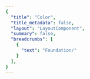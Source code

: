 ```yaml
---
{
  "title": "Color",
  "title_metadata": false,
  "layout": "LayoutComponent",
  "summary": false,
  "breadcrumbs": [
    {
      "text": "Foundation/"
    }
  ],
}
---
```

<cdr-doc-tabs :labels="['Overview', 'Guidelines', 'Brand Palette']">
<template slot="Overview">
<cdr-doc-table-of-contents-shell>
  

Color design tokens represent the fundamental decisions of Cedar’s visual language: 
  - Stores color specifications using variable names, not hard-coded values such as hex values for color
  - Specifies a hierarchical and semantically defined system


<br/>
<hr>

Below is a list of color tokens with descriptions and values. Web and mobile color tokens have identical hex values but the naming pattern differs. For example, color token names are:
  - **For Web:** cdr-color-text-primary-lightmode 
  - **For Android:** cdr_color_text_primary_lightmode
  - **For iOS:** CdrColorTextPrimaryLightmode  
  

## Background Colors

<table>
  <tbody>
    <tr>
      <td width=64> <color-example color="cdr-color-background-lightest" /> </td>
      <td><b>cdr-color-background-lightest </b> <br>Only use for light background color - lightest value </td>
      <td width=160>#ffffff <br>r255  g255  b255 </td>
    </tr>
    <tr>
      <td width=64> <color-example color="cdr-color-background-lighter" /> </td>
      <td><b>cdr-color-background-lighter </b> <br>Only use for light background color - value is between light and lightest  </td>
      <td width=160>#fafafa <br>r250  g250  b250 </td>
    </tr>
    <tr>
      <td width=64> <color-example color="cdr-color-background-light" /> </td>
      <td><b>cdr-color-background-light</b> <br>Only use for light background color </td>
      <td width=160>#f7f7f7 <br>r247  g247  b247 </td>
    </tr>
    <tr>
      <td width=64> <color-example color="cdr-color-background-dark" /> </td>
      <td><b>cdr-color-background-dark</b> <br>Only use for dark background color  </td>
      <td width=160>#292929 <br>r41  g41  b41 </td>
    </tr>
    <tr>
      <td width=64> <color-example color="cdr-color-background-darker" /> </td>
      <td><b>cdr-color-background-darker</b> <br>Only use for dark background color - darkest value  </td>
      <td width=160>#1a1a1a <br>r26  g26  b26 </td>
    </tr>
  </tbody>
</table>


<br>

## Typography Colors
### For Light Backgrounds

<table>
  <tbody>
    <tr>
      <td width=64> <color-example color="cdr-color-text-primary-lightmode" /> </td>
      <td><b>cdr-color-text-primary-lightmode</b> <br>Primary body text color on a light background</td>
      <td width=160>#292929 <br> r41  g41  b41 </td>
    </tr>
    <tr>
      <td width=64> <color-example color="cdr-color-text-secondary-lightmode" /> </td>
      <td><b>cdr-color-text-secondary-lightmode</b> <br>Secondary or supplemental text color on a light background  </td>
      <td width=160>#616161 <br>r97  g97  b97 </td>
    </tr>
    <tr>
      <td width=64> <color-example color="cdr-color-text-link-lightmode" />  </td>
      <td><b>cdr-color-text-link-lightmode</b> <br>Link text color on a light background  </td>
      <td width=160>#3278ae <br>r50  g120  b174 </td>
    </tr>
    <tr>
      <td width=64> <color-example color="cdr-color-text-error-lightmode" /> </td>
      <td><b>cdr-color-text-error-lightmode</b> <br>Error text color on a light background  </td>
      <td width=160>#b5292b <br>r181  g41  b43 </td>
    </tr>
    <tr>
      <td width=64> <color-example color="cdr-color-text-disabled-lightmode" />  </td>
      <td><b>cdr-color-text-disabled-lightmode</b> <br>Disabled text color for interactive UI elements on a light background  </td>
      <td width=160>#b8b8b8 <br>r184  g184  b184 </td>
    </tr>
  </tbody>
</table>


<br>

### For Dark Backgrounds

<table>
  <tbody>
    <tr>
      <td width=64> <color-example color="cdr-color-text-primary-darkmode" />  </td>
      <td><b>cdr-color-text-primary-darkmode </b> <br>Primary body text color on a dark background  </td>
      <td width=160>#fafafa <br>r250  g250  b250 </td>
    </tr>
    <tr>
      <td width=64> <color-example color="cdr-color-text-secondary-darkmode" />  </td>
      <td><b>cdr-color-text-secondary-darkmode </b> <br>Secondary or supplemental text color on a dark background </td>
      <td width=160>#999999 <br>r153  g153  b153 </td>
    </tr>
    <tr>
      <td width=64> <color-example color="cdr-color-text-link-darkmode" />  </td>
      <td><b>cdr-color-text-link-darkmode </b> <br>Link text color on a dark background  </td>
      <td width=160>#5197cd <br>r81  g151  b205 </td>
    </tr>
    <tr>
      <td width=64> <color-example color="cdr-color-text-error-darkmode" /> </td>
      <td><b>cdr-color-text-error-darkmode </b> <br>Error text color on a dark background   </td>
      <td width=160>#e86868 <br>r232  g104  b104 </td>
    </tr>
    <tr>
      <td width=64> <color-example color="cdr-color-text-disabled-darkmode" />  </td>
      <td><b>cdr-color-text-disabled-darkmode </b> <br>Disabled text color for interactive UI elements on a dark background </td>
      <td width=160>#616161 <br>r97  g97  b97 </td>
    </tr>
  </tbody>
</table>

<br>

## Icon Colors
### For Light Backgrounds

<table>
  <tbody>
    <tr>
      <td width=64> <color-example color="cdr-color-icon-emphasis-lightmode" />  </td>
      <td><b>cdr-color-icon-emphasis-lightmode </b> <br>Emphasis or darkest icon color on a light background  </td>
      <td width=160>#292929 <br>r41  g41  b41 </td>
    </tr>
    <tr>
      <td width=64> <color-example color="cdr-color-icon-primary-lightmode" />  </td>
      <td><b>cdr-color-icon-primary-lightmode </b> <br>Primary icon color on a light background </td>
      <td width=160>#616161 <br>r97  g97  b97 </td>
    </tr>
  </tbody>
</table>

### For Dark Backgrounds
<table>
  <tbody>
    <tr>
      <td width=64> <color-example color="cdr-color-icon-emphasis-darkmode" />  </td>
      <td><b>cdr-color-icon-emphasis-darkmode </b> <br>Emphasis or lightest icon color on a dark background  </td>
      <td width=160>#fafafa <br>r250  g250  b250 </td>
    </tr>
    <tr>
      <td width=64> <color-example color="cdr-color-icon-primary-darkmode" />  </td>
      <td><b>cdr-color-icon-primary-darkmode  </b> <br>Primary icon color on a dark background </td>
      <td width=160>#999999 <br>r153  g153  b153 </td>
    </tr>
  </tbody>
</table>

<br>

## Form Colors
### For Light Backgrounds

<table>
  <tbody>
    <tr>
      <td width=64> <color-example color="cdr-color-text-form-label-lightmode" /> </td>
      <td><b>cdr-color-text-form-label-lightmode </b> <br>Label text color for forms on a light background. Can also be used for input entry text  </td>
      <td width=160>#292929 <br>r41  g41  b41 </td>
    </tr>
    <tr>
      <td width=64> <color-example color="cdr-color-text-form-placeholder-lightmode" />  </td>
      <td><b>cdr-color-text-form-placeholder-lightmode </b> <br>Placeholder text color for forms on a light background </td>
      <td width=160>#616161 <br>r97  g97  b97 </td>
    </tr>
    <tr>
      <td width=64> <color-example color="cdr-color-text-form-disabled-lightmode" />  </td>
      <td><b>cdr-color-text-form-disabled-lightmode </b> <br>Disabled text color for forms on a light background </td>
      <td width=160>#b8b8b8 <br>r184  g184  b184 </td>
    </tr>
    <tr>
      <td width=64> <color-example color="cdr-color-background-form-lightmode" />  </td>
      <td><b>cdr-color-background-form-lightmode </b> <br>Light background color for forms </td>
      <td width=160>#ffffff <br>r255  g255  b255 </td>
    </tr>
    <tr>
      <td width=64> <color-example color="cdr-color-background-form-input-lightmode" />  </td>
      <td><b>cdr-color-background-form-input-lightmode </b> <br>Light background color for input control </td>
      <td width=160>#ffffff <br>r255  g255  b255 </td>
    </tr>
  </tbody>
</table>


<br>

### For Dark Backgrounds

<table>
  <tbody>
    <tr>
      <td width=64> <color-example color="cdr-color-text-form-label-darkmode" />  </td>
      <td><b>cdr-color-text-form-label-darkmode </b> <br>Label text color for forms on a dark background. Can also be used for input entry text </td>
      <td width=160>#fafafa <br>r250  g250  b250 </td>
    </tr>
    <tr>
      <td width=64> <color-example color="cdr-color-text-form-placeholder-darkmode" />  </td>
      <td><b>cdr-color-text-form-placeholder-darkmode </b> <br>Placeholder text color for forms on a dark background </td>
      <td width=160>#999999 <br>r153  g153  b153 </td>
    </tr>
    <tr>
      <td width=64> <color-example color="cdr-color-text-form-disabled-darkmode" /> </td>
      <td><b>cdr-color-text-form-disabled-darkmode </b> <br>Disabled text color for forms on a dark background </td>
      <td width=160>#616161 <br>r97  g97  b97 </td>
    </tr>
    <tr>
      <td width=64> <color-example color="cdr-color-background-form-darkmode" />  </td>
      <td><b>cdr-color-background-form-darkmode </b> <br>Dark background color for forms </td>
      <td width=160>#292929 <br>r41  g41  b41 </td>
    </tr>
    <tr>
      <td width=64> <color-example color="cdr-color-background-form-input-darkmode" /> </td>
      <td><b>cdr-color-background-form-input-darkmode </b> <br>Dark background color for input control </td>
      <td width=160>#292929 <br>r41  g41  b41 </td>
    </tr>
  </tbody>
</table>


<br>

## Border Colors
### For Light Backgrounds

<table>
  <tbody>
    <tr>
      <td width=64> <color-example color="cdr-color-border-primary-lightmode" />  </td>
      <td><b>cdr-color-border-primary-lightmode </b> <br>Primary border color for light background </td>
      <td width=160>#616161 <br>r97  g97  b97 </td>
    </tr>
    <tr>
      <td width=64> <color-example color="cdr-color-border-secondary-lightmode" /> </td>
      <td><b>cdr-color-border-secondary-lightmode </b> <br>Secondary border color for light background </td>
      <td width=160>#b8b8b8 <br>r184  g184  b184 </td>
    </tr>
    <tr>
      <td width=64> <color-example color="cdr-color-border-disabled-lightmode" />  </td>
      <td><b>cdr-color-border-disabled-lightmode </b> <br>Border color for disabled state for light background </td>
      <td width=160>#dadada <br>r218  g218  b218 </td>
    </tr>
    <tr>
      <td width=64> <color-example color="cdr-color-border-error-lightmode" /> </td>
      <td><b>cdr-color-border-error-lightmode </b> <br>Border color for error validation state for light background </td>
      <td width=160>#e86868 <br>r232  g104  b104  </td>
    </tr>
    <tr>
      <td width=64> <color-example color="cdr-color-border-selected-lightmode" /> </td>
      <td><b>cdr-color-border-selected-lightmode </b>  </td>
      <td width=160>#2b6692 <br>r43  g102  b146  </td>
    </tr>
  </tbody>
</table>



<br>

### For Dark Backgrounds

<table>
  <tbody>
    <tr>
      <td width=64> <color-example color="cdr-color-border-secondary-darkmode" />  </td>
      <td> <b>cdr-color-border-secondary-darkmode </b> <br>Secondary border color for dark background </td>
      <td width=160>#999999  <br>r153  g153  b153  </td>
    </tr>
  </tbody>
</table>



<br>

</cdr-doc-table-of-contents-shell>
</template>




<template slot="Guidelines">
<cdr-doc-table-of-contents-shell>

Cedar offers a range of colors designed to be accessed, understood, and used by all people regardless of their age, background, or ability. We meet or exceed color contrast [WCAG AA accessibility standards](https://www.w3.org/WAI/standards-guidelines/wcag/).

## Examples
<do-dont :examples="[
  {
    type: 'do',
    image: 'color-illustrations/color_1_do.png',
    caption: 'use approved background colors to separate content areas'
  },
  {
    type: 'dont',
    image: 'color-illustrations/color_1_dont.png',
    caption: 'use accent colors as backgrounds'
  }
]" />

<br>

<do-dont :examples="[
  {
    type: 'do',
    image: 'color-illustrations/color_2_do.png',
    caption: 'arrange background colors to promote page hierarchy by minimizing shifts in background'
  },
  {
    type: 'dont',
    image: 'color-illustrations/color_2_dont.png',
    caption: 'alternate background colors in visually jarring ways'
  }
]" />

<br>

## Accessibility 
Text choices should be paired with their corresponding background color to ensure accessibility. Legend descriptions for WCAG contrast ratios requirements are:
  - **AAA:** 7:1 for normal text and 4.5:1 for large text 
  - **AA:** 4.5:1 for normal text and 3:1 for large text
  - **AA-LG:** Only for large text, graphical objects and user interface components

<br>

Note: Large text is defined as 18 point (typically 24px) or larger or with bold style, 14 point (typically 18.66px) or larger

<br>

### For Light Backgrounds
WCAG color contrast ratios for frequently used Cedar color tokens for text or foreground colors on light background colors.

#### cdr-color-background-lightest
(Values for cdr-color-background-lightest: #ffffff or r255 g255 b255)

<table>
  <tbody>
    <tr>
      <td> <cdr-img class="cdr-doc-article-img" :src="$withBase(`/color-illustrations/wcag_rating_bkgnd_lightest_primary_4-3.png`)"/> </td>
      <td>AAA 14.55:1  </td>
      <td>cdr-color-text-primary-lightmode  <br>Values: #292929 &nbsp; / &nbsp; r41 g41 b41 </td>      
    </tr>
    <tr>
      <td> <cdr-img class="cdr-doc-article-img" :src="$withBase(`/color-illustrations/wcag_rating_bkgnd_lightest_secondary_4-3.png`)"/> </td>
      <td>AA 6.19:1 </td>
      <td>cdr-color-text-secondary-lightmode <br>Values: #616161 &nbsp; / &nbsp; r97 g97 b97</td>      
    </tr>
    <tr>
      <td> <cdr-img class="cdr-doc-article-img" :src="$withBase(`/color-illustrations/wcag_rating_bkgnd_lightest_link_4-3.png`)"/> </td>
      <td>AA 4.74:1 </td>
      <td>cdr-color-text-link-lightmode <br>Values: #3278ae &nbsp; / &nbsp; r50 g120 b174</td>      
    </tr>
    <tr>
      <td> <cdr-img class="cdr-doc-article-img" :src="$withBase(`/color-illustrations/wcag_rating_bkgnd_lightest_error_4-3.png`)"/> </td>
      <td>AA 6.33:1 </td>
      <td>cdr-color-text-error-lightmode <br>Values: #b5292b &nbsp; / &nbsp; r181 g41 b43</td>      
    </tr>
    <tr>
      <td> <cdr-img class="cdr-doc-article-img" :src="$withBase(`/color-illustrations/wcag_rating_bkgnd_lightest_disabled_4-3.png`)"/> </td>
      <td>N/A* </td>
      <td>cdr-color-text-disabled-lightmode <br>Values: #b8b8b8 &nbsp; / &nbsp; r184 g184 b184 <br>*When text is disabled </td>      
    </tr>
  </tbody>
</table>


<br>

#### cdr-color-background-lighter
(Values for cdr-color-background-lighter: #fafafa or r250 g250 b250)

<table>
  <tbody>
    <tr>
      <td> <cdr-img class="cdr-doc-article-img" :src="$withBase(`/color-illustrations//wcag_rating_bkgnd_lighter_primary_4-3.png`)"/> </td>
      <td>AAA 13.94:1   </td>
      <td>cdr-color-text-primary-lightmode  <br>Values: #292929 &nbsp; / &nbsp; r41 g41 b41 </td>   
    </tr>
    <tr>
      <td> <cdr-img class="cdr-doc-article-img" :src="$withBase(`/color-illustrations//wcag_rating_bkgnd_lighter_secondary_4-3.png`)"/> </td>
      <td>AA 5.93:1   </td>
      <td>cdr-color-text-secondary-lightmode <br>Values: #616161 &nbsp; / &nbsp; r97 g97 b97</td>    
    </tr>
    <tr>
      <td> <cdr-img class="cdr-doc-article-img" :src="$withBase(`/color-illustrations//wcag_rating_bkgnd_lighter_link_4-3.png`)"/> </td>
      <td>AA 4.54:1  </td>
      <td>cdr-color-text-link-lightmode <br>Values: #3278ae &nbsp; / &nbsp; r50 g120 b174</td>   
    </tr>
    <tr>
      <td> <cdr-img class="cdr-doc-article-img" :src="$withBase(`/color-illustrations//wcag_rating_bkgnd_lighter_error_4-3.png`)"/> </td>
      <td>AA 6.07:1 </td>
      <td>cdr-color-text-error-lightmode <br>Values: #b5292b &nbsp; / &nbsp; r181 g41 b43</td>  
    </tr>
    <tr>
      <td> <cdr-img class="cdr-doc-article-img" :src="$withBase(`/color-illustrations//wcag_rating_bkgnd_lighter_disabled_4-3.png`)"/> </td>
      <td>N/A* </td>
      <td>cdr-color-text-disabled-lightmode <br>Values: #b8b8b8 &nbsp; / &nbsp; r184 g184 b184 <br>*When text is disabled </td>   
    </tr>
  </tbody>
</table>

<br>

#### cdr-color-background-light
(Values for cdr-color-background-light: #f7f7f7 or r247 g247 b247)

<table>
  <tbody>
    <tr>
      <td> <cdr-img class="cdr-doc-article-img" :src="$withBase(`/color-illustrations//wcag_rating_bkgnd_light_primary_4-3.png`)"/> </td>
      <td>AAA 13.58:1  </td>
      <td>cdr-color-text-primary-lightmode  <br>Values: #292929 &nbsp; / &nbsp; r41 g41 b41 </td>   
    </tr>
    <tr>
      <td> <cdr-img class="cdr-doc-article-img" :src="$withBase(`/color-illustrations//wcag_rating_bkgnd_light_secondary_4-3.png`)"/> </td>
      <td>AA 5.78:1  </td>
      <td>cdr-color-text-secondary-lightmode <br>Values: #616161 &nbsp; / &nbsp; r97 g97 b97</td>    
    </tr>
    <tr>
      <td> <cdr-img class="cdr-doc-article-img" :src="$withBase(`/color-illustrations//wcag_rating_bkgnd_light_link_4-3.png`)"/> </td>
      <td>AA-LG 4.42:1 </td>
      <td>cdr-color-text-link-lightmode <br>Values: #3278ae &nbsp; / &nbsp; r50 g120 b174</td>   
    </tr>
    <tr>
      <td> <cdr-img class="cdr-doc-article-img" :src="$withBase(`/color-illustrations//wcag_rating_bkgnd_light_error_4-3.png`)"/> </td>
      <td>AA 5.91:1 </td>
      <td>cdr-color-text-error-lightmode <br>Values: #b5292b &nbsp; / &nbsp; r181 g41 b43</td>  
    </tr>
    <tr>
      <td> <cdr-img class="cdr-doc-article-img" :src="$withBase(`/color-illustrations//wcag_rating_bkgnd_light_disabled_4-3.png`)"/> </td>
      <td>N/A* </td>
      <td>cdr-color-text-disabled-lightmode <br>Values: #b8b8b8 &nbsp; / &nbsp; r184 g184 b184 <br>*When text is disabled </td>   
    </tr>
  </tbody>
</table> 

<br>


### For Dark Backgrounds
WCAG color contrast ratios for frequently used Cedar color tokens for text or foreground colors on dark background colors.

#### cdr-color-background-dark
(Values for cdr-color-background-dark: #292929 or r41 g41 b41)

<table>
  <tbody>
    <tr>
      <td> <cdr-img class="cdr-doc-article-img" :src="$withBase(`/color-illustrations//wcag_rating_bkgnd_dark_primary_4-3.png`)"/> </td>
      <td>AAA 13.94:1 </td>
      <td>cdr-color-text-primary-darkmode <br>Values: #fafafa &nbsp; / &nbsp; r250 g250 b250 </td>
    </tr>
    <tr>
      <td> <cdr-img class="cdr-doc-article-img" :src="$withBase(`/color-illustrations//wcag_rating_bkgnd_dark_secondary_4-3.png`)"/> </td>
      <td>AA 5.11:1 </td>
      <td>cdr-color-text-secondary-darkmode <br>Values: #999999 &nbsp; / &nbsp; r153 g153 b153 </td>
    </tr>
    <tr>
      <td> <cdr-img class="cdr-doc-article-img" :src="$withBase(`/color-illustrations//wcag_rating_bkgnd_dark_link_4-3.png`)"/> </td>
      <td>AA 4.61:1  </td>
      <td>cdr-color-text-link-darkmode <br>Values: #5197cd &nbsp; / &nbsp; r81 g151 b205 </td>
    </tr>
    <tr>
      <td> <cdr-img class="cdr-doc-article-img" :src="$withBase(`/color-illustrations//wcag_rating_bkgnd_dark_error_4-3.png`)"/> </td>
      <td>AA 4.58:1 </td>
      <td>cdr-color-text-error-darkmode <br>Values: #e86868 &nbsp; / &nbsp; r232 g104 b104 </td>
    </tr>
    <tr>
      <td> <cdr-img class="cdr-doc-article-img" :src="$withBase(`/color-illustrations//wcag_rating_bkgnd_dark_disabled_4-3.png`)"/> </td>
      <td>N/A* </td>
      <td>cdr-color-text-disabled-darkmode <br>Values: #616161 &nbsp; / &nbsp; r97 g97 b97 <br>*When text is disabled </td>   
    </tr>
  </tbody>
</table>

<br>

#### cdr-color-background-darker
(Values for cdr-color-background-darker: #1a1a1a or r26 g26 b26)

<table>
  <tbody>
    <tr>
      <td> <cdr-img class="cdr-doc-article-img" :src="$withBase(`/color-illustrations//wcag_rating_bkgnd_darker_primary_4-3.png`)"/> </td>
      <td>AAA 16.67:1   </td>
      <td>cdr-color-text-primary-darkmode <br>Values: #fafafa &nbsp; / &nbsp; r250 g250 b250 </td>
    </tr>
    <tr>
      <td> <cdr-img class="cdr-doc-article-img" :src="$withBase(`/color-illustrations//wcag_rating_bkgnd_darker_secondary_4-3.png`)"/> </td>
      <td>AA 6.11:1  </td>
      <td>cdr-color-text-secondary-darkmode <br>Values: #999999 &nbsp; / &nbsp; r153 g153 b153 </td>
    </tr>
    <tr>
      <td> <cdr-img class="cdr-doc-article-img" :src="$withBase(`/color-illustrations//wcag_rating_bkgnd_darker_link_4-3.png`)"/> </td>
      <td>AA 5.52:1  </td>
      <td>cdr-color-text-link-darkmode <br>Values: #5197cd &nbsp; / &nbsp; r81 g151 b205 </td>
    </tr>
    <tr>
      <td> <cdr-img class="cdr-doc-article-img" :src="$withBase(`/color-illustrations//wcag_rating_bkgnd_darker_error_4-3.png`)"/> </td>
      <td>AA 5.48:1  </td>
      <td>cdr-color-text-error-darkmode <br>Values: #e86868 &nbsp; / &nbsp; r232 g104 b104 </td>
    </tr>
    <tr>
      <td> <cdr-img class="cdr-doc-article-img" :src="$withBase(`/color-illustrations//wcag_rating_bkgnd_darker_disabled_4-3.png`)"/> </td>
      <td>N/A* </td>
      <td>cdr-color-text-disabled-darkmode <br>Values: #616161 &nbsp; / &nbsp; r97 g97 b97 <br>*When text is disabled </td>   
    </tr>
  </tbody>
</table>

<br>

</cdr-doc-table-of-contents-shell>
</template>




<template slot="Brand Palette">
<cdr-doc-table-of-contents-shell>

<cdr-doc-alert style="border: 1px solid #c77523; border-left: 8px solid #c77523; fill: #c77523" icon="warning">These values are NOT to be used by developers for creating custom UI.<br>If you are extending or modifying an existing Cedar component please work with the design system team to add support for your enhancements.</cdr-doc-alert>

Colors from REI’s brand color palette are used throughout Cedar components and design recommendations. Use these values when:
  - Requesting an update to an existing Cedar component
  - Requesting a new token 
  - Developing a new component that will be adopted by Cedar Design System

<br> 

Note that the values on this page:
  - May not have a long lifespan
  - May alter the value more frequently
  - May be used for a wide variety of purposes

<br>  

**Requesting a Token**
If you have a request for a token that is missing, you can [submit a pull request to the cedar-token repo](https://www.npmjs.com/package/@rei/cdr-tokens#addingupdating-tokens) or ask in the [#cedar-user-support](https://rei.slack.com/messages/CA58YCGN4) Slack channel. View requirements in the <cdr-link :href="$withBase('/foundation/tokens/?active-link=adding-tokens-to-the-repository')">Adding Tokens to the Repository</cdr-link> section on the Tokens article. 

**Developing or Updating Cedar Components**
The Cedar team welcomes contributions from the digital community at REI. If you are interested in contributing design or code, please reach out at in Slack at [#cedar-user-support](https://rei.slack.com/messages/CA58YCGN4), email [cedar@rei.com](mailto:cedar@rei.com), or talk to your manager.


<br>
<hr>

## Grey Colors
Grey colors support the cohesive use of typography, backgrounds, and borders across the digital ecosystem. 

<table>
  <tbody>
    <tr>
      <td colspan=2 height=32 bgcolor="#ffffff"> </td>
    </tr>
    <tr>
      <td width=144>
        #ffffff <br>
        r255  g255  b255 <br>
        <br>
        <br>
      </td>
      <td width=360>
        <b>Tokens:</b><br>
        cdr-color-background-lightest <br>
        cdr-color-background-form-lightmode <br>
        cdr-color-background-form-input-lightmode      
      </td>
    </tr>
  </tbody>
</table>

<br>

<table>
  <tbody>
    <tr>
      <td colspan=2 height=32 bgcolor="#fafafa"> </td>
    </tr>
    <tr>
      <td width=144>
        #fafafa <br>
        r250  g250  b250 <br>
        <br>
        <br>
        <br>
      </td>
      <td width=360>
        <b>Tokens:</b><br>
        cdr-color-background-lighter <br>
        cdr-color-text-primary-darkmode <br>
        cdr-color-text-form-label-darkmode <br>
        cdr-color-border-primary-darkmode <br>   
      </td>
    </tr>
  </tbody>
</table>

<br>

<table>
  <tbody>
    <tr>
      <td colspan=2 height=32 bgcolor="#f7f7f7"> </td>
    </tr>
    <tr>
      <td width=144>
        #f7f7f7 <br>
        r247  g247  b247  <br>
      </td>
      <td width=360>
        <b>Tokens:</b><br>
        cdr-color-background-light <br>
      </td>
    </tr>
  </tbody>
</table>

<br>

<table>
  <tbody>
    <tr>
      <td colspan=2 height=32 bgcolor="#dadada"> </td>
    </tr>
    <tr>
      <td width=144>
        #dadada <br>
        r218  g218  b218  <br>
      </td>
      <td width=360>
        <b>Tokens:</b><br>
        cdr-color-border-disabled-lightmode <br>
      </td>
    </tr>
  </tbody>
</table>

<br>

<table>
  <tbody>
    <tr>
      <td colspan=2 height=32 bgcolor="#b8b8b8"> </td>
    </tr>
    <tr>
      <td width=144>
        #b8b8b8 <br>
        r184  g184  b184  <br>
        <br>
        <br>
      </td>
      <td width=360>
        <b>Tokens:</b><br>
        cdr-color-text-disabled-lightmode <br>
        cdr-color-text-form-disabled-lightmode <br>
        cdr-color-border-secondary-lightmode 
      </td>
    </tr>
  </tbody>
</table>

<br>

<table>
  <tbody>
    <tr>
      <td colspan=2 height=32 bgcolor="#999999"> </td>
    </tr>
    <tr>
      <td width=144>
        #999999 <br>
        r153  g153  b153  <br>
        <br>
        <br>
      </td>
      <td width=360>
        <b>Tokens:</b><br>
        cdr-color-text-secondary-darkmode  <br>
        cdr-color-text-form-placeholder-darkmode <br>
        cdr-color-border-secondary-darkmode
      </td>
    </tr>
  </tbody>
</table>

<br>

<table>
  <tbody>
    <tr>
      <td colspan=2 height=32 bgcolor="#7a7a7a"> </td>
    </tr>
    <tr>
      <td width=144>
        #7a7a7a <br>
        r122  g122  b122  <br>
      </td>
      <td width=360>
        <b>Tokens:</b><br>
        N/A  <br>
      </td>
    </tr>
  </tbody>
</table>

<br>

<table>
  <tbody>
    <tr>
      <td colspan=2 height=32 bgcolor="#616161"> </td>
    </tr>
    <tr>
      <td width=144>
        #616161 <br>
        r97  g97  b97   <br>
        <br>
        <br>
        <br>
        <br>
      </td>
      <td width=360>
        <b>Tokens:</b><br>
        cdr-color-text-secondary-lightmode <br>
        cdr-color-text-form-placeholder-lightmode <br>
        cdr-color-text-disabled-darkmode <br>
        cdr-color-text-form-disabled-darkmode <br>
        cdr-color-border-primary-lightmode
      </td>
    </tr>
  </tbody>
</table>

<br>

<table>
  <tbody>
    <tr>
      <td colspan=2 height=32 bgcolor="#434343"> </td>
    </tr>
    <tr>
      <td width=144>
        #434343 <br>
        r67  g67  b67  <br>
      </td>
      <td width=360>
        <b>Tokens:</b><br>
        N/A  <br>
      </td>
    </tr>
  </tbody>
</table>

<br>

<table>
  <tbody>
    <tr>
      <td colspan=2 height=32 bgcolor="#292929"> </td>
    </tr>
    <tr>
      <td width=144>
        #292929 <br>
        r41  g41  b41  <br>
        <br>
        <br>
        <br>
        <br>
      </td>
      <td width=360>
        <b>Tokens:</b><br>
        cdr-color-background-dark <br>
        cdr-color-background-form-darkmode <br>
        cdr-color-background-form-input-darkmode <br>
        cdr-color-text-primary-lightmode <br>
        cdr-color-text-form-label-lightmode
      </td>
    </tr>
  </tbody>
</table>

<br>

<table>
  <tbody>
    <tr>
      <td colspan=2 height=32 bgcolor="#1a1a1a"> </td>
    </tr>
    <tr>
      <td width=144>
        #1a1a1a <br>
        r26  g26  b26   <br>
      </td>
      <td width=360>
        <b>Tokens:</b><br>
        cdr-color-background-darker <br>
      </td>
    </tr>
  </tbody>
</table>

<br>
<hr>

## Tan Colors
Tan or brand colors are core to the co-op. They’re often used as backgrounds when an experience calls for a stronger brand impression.

<table>
  <tbody>
    <tr>
      <td colspan=2 height=32 bgcolor="#faf9f5"> </td>
    </tr>
    <tr>
      <td width=144>
        #faf9f5 <br>
        r250  g249  b245  <br>
      </td>
      <td width=360>
        <b>Tokens:</b><br>
        N/A  <br>
      </td>
    </tr>
  </tbody>
</table>

<br>

<table>
  <tbody>
    <tr>
      <td colspan=2 height=32 bgcolor="#f1efe4"> </td>
    </tr>
    <tr>
      <td width=144>
        #f1efe4 <br>
        r241  g239  b228  <br>
      </td>
      <td width=360>
        <b>Tokens:</b><br>
        N/A  <br>
      </td>
    </tr>
  </tbody>
</table>

<br>
<hr>

## Blue Colors
Blue colors are used in a variety of scenarios such as prompting user actions, communicating informational messaging, and indicating links within body copy.

<table>
  <tbody>
    <tr>
      <td colspan=2 height=32 bgcolor="#5197cd"> </td>
    </tr>
    <tr>
      <td width=144>
        #5197cd <br>
        r81  g151  b205  <br>
      </td>
      <td width=360>
        <b>Tokens:</b><br>
        cdr-color-text-link-darkmode  <br>
      </td>
    </tr>
  </tbody>
</table>

<br>

<table>
  <tbody>
    <tr>
      <td colspan=2 height=32 bgcolor="#3278ae"> </td>
    </tr>
    <tr>
      <td width=144>
        #3278ae <br>
        r50  g120  b174 <br>
      </td>
      <td width=360>
        <b>Tokens:</b><br>
        cdr-color-text-link-lightmode  <br>
      </td>
    </tr>
  </tbody>
</table>

<br>

<table>
  <tbody>
    <tr>
      <td colspan=2 height=32 bgcolor="#2b6692"> </td>
    </tr>
    <tr>
      <td width=144>
        #2b6692 <br>
        r43  g102  b146  <br>
      </td>
      <td width=360>
        <b>Tokens:</b><br>
        cdr-color-border-selected-lightmode  <br>
      </td>
    </tr>
  </tbody>
</table>

<br>

<table>
  <tbody>
    <tr>
      <td colspan=2 height=32 bgcolor="#1e4e72"> </td>
    </tr>
    <tr>
      <td width=144>
        #1e4e72 <br>
        r30  g78  b114  <br>
      </td>
      <td width=360>
        <b>Tokens:</b><br>
        N/A  <br>
      </td>
    </tr>
  </tbody>
</table>

<br>
<hr>

## Green Colors
Green colors are used in a variety of scenarios such as providing feedback for successful form submission.

<table>
  <tbody>
    <tr>
      <td colspan=2 height=32 bgcolor="#edf7ee"> </td>
    </tr>
    <tr>
      <td width=144>
        #edf7ee <br>
        r237  g247  b238  <br>
      </td>
      <td width=360>
        <b>Tokens:</b><br>
        N/A  <br>
      </td>
    </tr>
  </tbody>
</table>

<br>

<table>
  <tbody>
    <tr>
      <td colspan=2 height=32 bgcolor="#6c9f71"> </td>
    </tr>
    <tr>
      <td width=144>
        #6c9f71 <br>
        r108  g159  b113  <br>
      </td>
      <td width=360>
        <b>Tokens:</b><br>
        N/A  <br>
      </td>
    </tr>
  </tbody>
</table>

<br>

<table>
  <tbody>
    <tr>
      <td colspan=2 height=32 bgcolor="#367c3c"> </td>
    </tr>
    <tr>
      <td width=144>
        #367c3c <br>
        r54  g124  b60  <br>
      </td>
      <td width=360>
        <b>Tokens:</b><br>
        N/A  <br>
      </td>
    </tr>
  </tbody>
</table>

<br>
<hr>

## Red Colors
Red colors are used in a variety of scenarios such as announcing sale items and communicating error messaging.

<table>
  <tbody>
    <tr>
      <td colspan=2 height=32 bgcolor="#e86868"> </td>
    </tr>
    <tr>
      <td width=144>
        #e86868 <br>
        r232  g104  b104 <br>
      </td>
      <td width=360>
        <b>Tokens:</b> <br> 
        cdr-color-text-error-darkmode <br>
        cdr-color-border-error-lightmode 
      </td>
    </tr>
  </tbody>
</table>

<br>

<table>
  <tbody>
    <tr>
      <td colspan=2 height=32 bgcolor="#c83232"> </td>
    </tr>
    <tr>
      <td width=144>
        #c83232 <br>
        r200  g50  b50  <br>
      </td>
      <td width=360>
        <b>Tokens:</b><br>
        N/A  <br>
      </td>
    </tr>
  </tbody>
</table>

<br>

<table>
  <tbody>
    <tr>
      <td colspan=2 height=32 bgcolor="#b5292b"> </td>
    </tr>
    <tr>
      <td width=144>
        #b5292b <br>
        r181  g41  b43  <br>
      </td>
      <td width=360>
        <b>Tokens:</b><br>
        cdr-color-text-error-lightmode  <br>
      </td>
    </tr>
  </tbody>
</table>

<br>

<table>
  <tbody>
    <tr>
      <td colspan=2 height=32 bgcolor="#a12024"> </td>
    </tr>
    <tr>
      <td width=144>
        #a12024 <br>
        r161  g32  b36  <br>
      </td>
      <td width=360>
        <b>Tokens:</b><br>
        N/A  <br>
      </td>
    </tr>
  </tbody>
</table>

<br>
<hr>

## Yellow Colors
Yellow colors are used in a variety of scenarios such as providing feedback for warning messages.

<table>
  <tbody>
    <tr>
      <td colspan=2 height=32 bgcolor="#fff5be"> </td>
    </tr>
    <tr>
      <td width=144>
        #fff5be <br>
        r255  g245  b190 <br>
      </td>
      <td width=360>
        <b>Tokens:</b><br>
        N/A  <br>
      </td>
    </tr>
  </tbody>
</table>

<br>

<table>
  <tbody>
    <tr>
      <td colspan=2 height=32 bgcolor="#f8b877"> </td>
    </tr>
    <tr>
      <td width=144>
        #f8b877 <br>
        r248  g184  b119 <br>
      </td>
      <td width=360>
        <b>Tokens:</b><br>
        N/A  <br>
      </td>
    </tr>
  </tbody>
</table>

<br>

<table>
  <tbody>
    <tr>
      <td colspan=2 height=32 bgcolor="#c77523"> </td>
    </tr>
    <tr>
      <td width=144>
        #c77523 <br>
        r199  g117  b35 <br>
      </td>
      <td width=360>
        <b>Tokens:</b><br>
        N/A  <br>
      </td>
    </tr>
  </tbody>
</table>

<br>
<hr>
 

</cdr-doc-table-of-contents-shell>
</template>
</cdr-doc-tabs>
